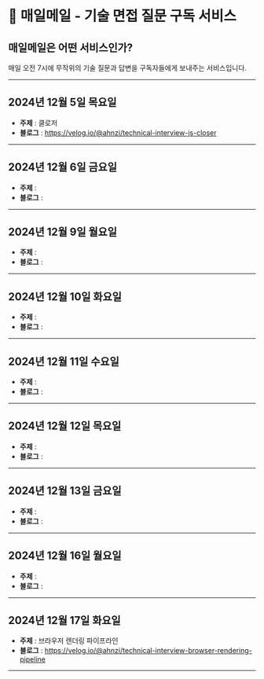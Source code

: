 # 📧 매일메일 - 기술 면접 질문 구독 서비스

## 매일메일은 어떤 서비스인가?

매일 오전 7시에 무작위의 기술 질문과 답변을 구독자들에게 보내주는 서비스입니다.

---

## 2024년 12월 5일 목요일

- **주제** : 클로저
- **블로그** : <https://velog.io/@ahnzi/technical-interview-js-closer>

---

## 2024년 12월 6일 금요일

- **주제** :
- **블로그** :

---

## 2024년 12월 9일 월요일

- **주제** :
- **블로그** :

---

## 2024년 12월 10일 화요일

- **주제** :
- **블로그** :

---

## 2024년 12월 11일 수요일

- **주제** :
- **블로그** :

---

## 2024년 12월 12일 목요일

- **주제** :
- **블로그** :

---

## 2024년 12월 13일 금요일

- **주제** :
- **블로그** :

---

## 2024년 12월 16일 월요일

- **주제** :
- **블로그** :

---

## 2024년 12월 17일 화요일

- **주제** : 브라우저 렌더링 파이프라인
- **블로그** : <https://velog.io/@ahnzi/technical-interview-browser-rendering-pipeline>

---
